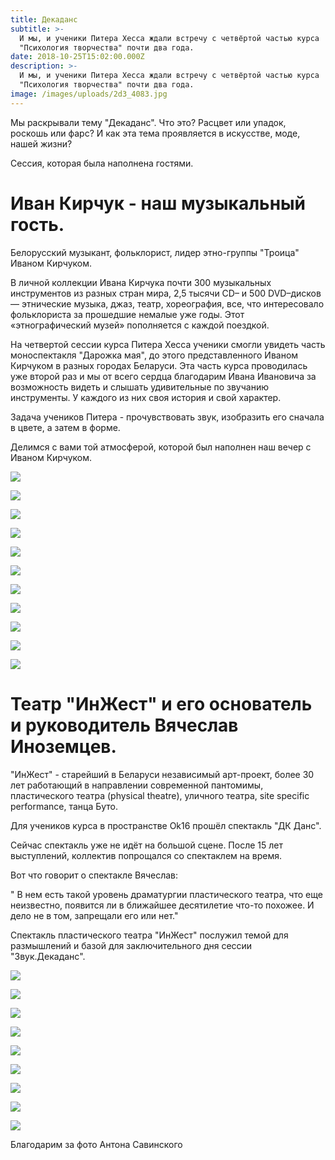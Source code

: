 ```yaml
---
title: Декаданс
subtitle: >-
  И мы, и ученики Питера Хесса ждали встречу с четвёртой частью курса
  "Психология творчества" почти два года.
date: 2018-10-25T15:02:00.000Z
description: >-
  И мы, и ученики Питера Хесса ждали встречу с четвёртой частью курса
  "Психология творчества" почти два года.
image: /images/uploads/2d3_4083.jpg
---
```

Мы раскрывали тему "Декаданс". Что это? Расцвет или упадок, роскошь или фарс? И как эта тема проявляется в искусстве, моде, нашей жизни?

Сессия, которая была наполнена гостями. 

# Иван Кирчук - наш музыкальный гость.

Белорусский музыкант, фольклорист, лидер этно-группы "Троица" Иваном Кирчуком.

В личной коллекции Ивана Кирчука почти 300 музыкальных инструментов из разных стран мира, 2,5 тысячи CD– и 500 DVD–дисков — этнические музыка, джаз, театр, хореография, все, что интересовало фольклориста за прошедшие немалые уже годы. Этот «этнографический музей» пополняется с каждой поездкой.

На четвертой сессии курса Питера Хесса ученики смогли увидеть часть моноспектакля "Дарожка мая", до этого представленного Иваном Кирчуком в разных городах Беларуси. Эта часть курса проводилась уже второй раз и мы от всего сердца благодарим Ивана Ивановича за возможность видеть и слышать удивительные по звучанию инструменты. У каждого из них своя история и свой характер.

Задача учеников Питера - прочувствовать звук, изобразить его сначала в цвете, а затем в форме.

Делимся с вами той атмосферой, которой был наполнен наш вечер с Иваном Кирчуком.

![](/images/uploads/2d3_3330.jpg)

![](/images/uploads/2d3_3359.jpg)

![](/images/uploads/2d3_3409.jpg)

![](/images/uploads/2d3_3416.jpg)

![](/images/uploads/2d3_3438.jpg)

![](/images/uploads/2d3_3467.jpg)

![](/images/uploads/2d3_3469.jpg)

![](/images/uploads/2d3_3471.jpg)

![](/images/uploads/2d3_3481.jpg)

![](/images/uploads/2d3_3511.jpg)

![](/images/uploads/2d3_3571.jpg)





# Театр "ИнЖест" и его основатель и руководитель Вячеслав Иноземцев.



"ИнЖест" - старейший в Беларуси независимый арт-проект, более 30 лет работающий в направлении современной пантомимы, пластического театра (physical theatre), уличного театра, site specific performance, танца Буто.

Для учеников курса в пространстве Ok16 прошёл спектакль "ДК Данс".

Сейчас спектакль уже не идёт на большой сцене. После 15 лет выступлений, коллектив попрощался со спектаклем на время.

Вот что говорит о спектакле Вячеслав:

" В нем есть такой уровень драматургии пластического театра, что еще неизвестно, появится ли в ближайшее десятилетие что-то похожее. И дело не в том, запрещали его или нет."

Спектакль пластического театра "ИнЖест" послужил темой для размышлений и базой для заключительного дня сессии "Звук.Декаданс".



![](/images/uploads/2d3_3665.jpg)

![](/images/uploads/2d3_3670.jpg)

![](/images/uploads/2d3_3705.jpg)

![](/images/uploads/2d3_3755.jpg)

![](/images/uploads/2d3_3788.jpg)

![](/images/uploads/2d3_3800.jpg)

![](/images/uploads/2d3_3834.jpg)

![](/images/uploads/2d3_3973.jpg)

![](/images/uploads/2d3_4204.jpg)

Благодарим за фото Антона Савинского
